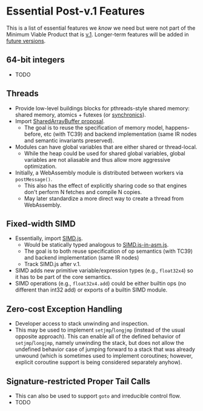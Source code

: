 # Essential Post-v.1 Features

This is a list of essential features we *know* we need but were not part of the
Minimum Viable Product that is [v.1](V1.md). Longer-term features will be added
in [future versions](FutureFeatures.md).

## 64-bit integers
* TODO

## Threads
* Provide low-level buildings blocks for pthreads-style shared memory: shared memory,
  atomics + futexes (or [synchronics](http://www.open-std.org/jtc1/sc22/wg21/docs/papers/2014/n4195.pdf)).
* Import [SharedArrayBuffer proposal](https://docs.google.com/document/d/1NDGA_gZJ7M7w1Bh8S0AoDyEqwDdRh4uSoTPSNn77PFk).
  * The goal is to reuse the specification of memory model, happens-before, etc (with TC39) and backend implementation
    (same IR nodes and semantic invariants preserved).
* Modules can have global variables that are either shared or thread-local.
  * While the heap could be used for shared global variables, global variables are not aliasable
    and thus allow more aggressive optimization.
* Initially, a WebAssembly module is distributed between workers via `postMessage()`.
  * This also has the effect of explicitly sharing code so that engines don't
    perform N fetches and compile N copies.
  * May later standardize a more direct way to create a thread from WebAssembly.

## Fixed-width SIMD
* Essentially, import [SIMD.js](https://github.com/johnmccutchan/ecmascript_simd).
  * Would be statically typed analogous to [SIMD.js-in-asm.js](discourse.specifiction.org/t/request-for-comments-simd-js-in-asm-js).
  * The goal is to both reuse specification of op semantics (with TC39) and backend implementation (same IR nodes)
  * Track SIMD.js after v.1.
* SIMD adds new primitive variable/expression types (e.g., `float32x4`) so it has to be part of
  the core semantics.
* SIMD operations (e.g., `float32x4.add`) could be either builtin ops (no different than int32 add) or
  exports of a builtin SIMD module.

## Zero-cost Exception Handling
* Developer access to stack unwinding and inspection.
* This may be used to implement `setjmp`/`longjmp` (instead of the usual
  opposite approach). This can enable all of the defined behavior of
  `setjmp`/`longjmp`, namely unwinding the stack, but does not allow
  the undefined behavior case of jumping forward to a stack that
  was already unwound (which is sometimes used to implement coroutines;
  however, explicit coroutine support is being considered separately
  anyhow).

## Signature-restricted Proper Tail Calls
* This can also be used to support `goto` and irreducible control flow.
* TODO
